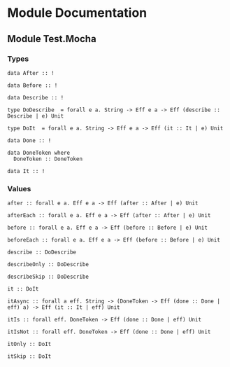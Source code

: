 # Module Documentation

## Module Test.Mocha

### Types

    data After :: !

    data Before :: !

    data Describe :: !

    type DoDescribe  = forall e a. String -> Eff e a -> Eff (describe :: Describe | e) Unit

    type DoIt  = forall e a. String -> Eff e a -> Eff (it :: It | e) Unit

    data Done :: !

    data DoneToken where
      DoneToken :: DoneToken

    data It :: !


### Values

    after :: forall e a. Eff e a -> Eff (after :: After | e) Unit

    afterEach :: forall e a. Eff e a -> Eff (after :: After | e) Unit

    before :: forall e a. Eff e a -> Eff (before :: Before | e) Unit

    beforeEach :: forall e a. Eff e a -> Eff (before :: Before | e) Unit

    describe :: DoDescribe

    describeOnly :: DoDescribe

    describeSkip :: DoDescribe

    it :: DoIt

    itAsync :: forall a eff. String -> (DoneToken -> Eff (done :: Done | eff) a) -> Eff (it :: It | eff) Unit

    itIs :: forall eff. DoneToken -> Eff (done :: Done | eff) Unit

    itIsNot :: forall eff. DoneToken -> Eff (done :: Done | eff) Unit

    itOnly :: DoIt

    itSkip :: DoIt